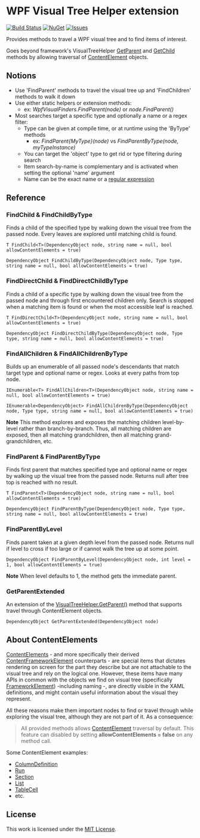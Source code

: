 # WPF Visual Tree Helper extension

[![Build Status](https://dev.azure.com/davidlebourdais/ExtendedWPFVisualTreeHelper/_apis/build/status/davidlebourdais.ExtendedWPFVisualTreeHelper?branchName=master)](https://dev.azure.com/davidlebourdais/ExtendedWPFVisualTreeHelper/_build/latest?definitionId=11&branchName=master)
[![NuGet](https://img.shields.io/nuget/v/ExtendedWPFVisualTreeHelper.svg)](https://www.nuget.org/packages/ExtendedWPFVisualTreeHelper)
[![Issues](https://img.shields.io/github/issues/davidlebourdais/ExtendedWPFVisualTreeHelper.svg)](https://github.com/davidlebourdais/ExtendedWPFVisualTreeHelper/issues)

Provides methods to travel a WPF visual tree and to find items of interest. 

Goes beyond framework's VisualTreeHelper [GetParent](https://docs.microsoft.com/en-us/dotnet/api/system.windows.media.visualtreehelper.getparent) and [GetChild](https://docs.microsoft.com/en-us/dotnet/api/system.windows.media.visualtreehelper.getchild) methods by allowing traversal of [ContentElement](https://docs.microsoft.com/en-us/dotnet/api/system.windows.contentelemen) objects. 

## Notions

 - Use 'FindParent' methods to travel the visual tree up and 'FindChildren' methods to walk it down
 - Use either static helpers or extension methods:
	 - ex: *WpfVisualFinders.FindParent(node)* or *node.FindParent()*
 - Most searches target a specific type and optionally a name or a regex filter:
	 - Type can be given at compile time, or at runtime using the 'ByType' methods 
		 - ex: *FindParent{MyType}(node)* vs *FindParentByType(node, myTypeInstance)*
	 - You can target the 'object' type to get rid or type filtering during search
	 - Item search-by-name is complementary and is activated when setting the optional 'name' argument
	 - Name can be the exact name or a [regular expression](https://docs.microsoft.com/en-us/dotnet/standard/base-types/regular-expressions) 


## Reference

### FindChild & FindChildByType
Finds a child of the specified type by walking down the visual tree from the passed node. Every leaves are explored until matching child is found.

    T FindChild<T>(DependencyObject node, string name = null, bool allowContentElements = true)

    DependencyObject FindChildByType(DependencyObject node, Type type, string name = null, bool allowContentElements = true)

### FindDirectChild & FindDirectChildByType
Finds a child of a specific type by walking down the visual tree from the passed node and through first encountered children only. Search is stopped when a matching item is found or when the most accessible leaf is reached.

    T FindDirectChild<T>(DependencyObject node, string name = null, bool allowContentElements = true)

    DependencyObject FindDirectChildByType(DependencyObject node, Type type, string name = null, bool allowContentElements = true)

### FindAllChildren & FindAllChildrenByType
Builds up an enumerable of all passed node's descendants that match target type and optional name or regex. Looks at every paths from top node.

    IEnumerable<T> FindAllChildren<T>(DependencyObject node, string name = null, bool allowContentElements = true)

    IEnumerable<DependencyObject> FindAllChildrenByType(DependencyObject node, Type type, string name = null, bool allowContentElements = true)

**Note**
This method explores and exposes the matching children level-by-level rather than branch-by-branch. Thus, all matching children are exposed, then all matching grandchildren, then all matching grand-grandchildren, etc.

### FindParent & FindParentByType
Finds first parent that matches specified type and optional name or regex by walking up the visual tree from the passed node. Returns null after tree top is reached with no result.

    T FindParent<T>(DependencyObject node, string name = null, bool allowContentElements = true)

    DependencyObject FindParentByType(DependencyObject node, Type type, string name = null, bool allowContentElements = true)

### FindParentByLevel
Finds parent taken at a given depth level from the passed node. Returns null if level to cross if too large or if cannot walk the tree up at some point.

    DependencyObject FindParentByLevel(DependencyObject node, int level = 1, bool allowContentElements = true)

**Note**
When level defaults to 1, the method gets the immediate parent.

### GetParentExtended
An extension of the [VisualTreeHelper.GetParent()](https://docs.microsoft.com/en-us/dotnet/api/system.windows.media.visualtreehelper.getparent) method that supports travel through ContentElement objects.

    DependencyObject GetParentExtended(DependencyObject node)

## About ContentElements
[ContentElements](https://docs.microsoft.com/en-us/dotnet/api/system.windows.contentelemen) - and more specifically their derived [ContentFrameworkElement](https://docs.microsoft.com/en-us/dotnet/api/system.windows.frameworkcontentelement) counterparts - are special items that dictates rendering on screen for the part they describe but are not attachable to the visual tree and rely on the logical one. However, these items have many APIs in common with the objects we find on visual tree (specifically [FrameworkElement](https://docs.microsoft.com/en-us/dotnet/api/system.windows.frameworkelement)) -including naming -, are directly visible in the XAML definitions, and might contain useful information about the visual they represent.

All these reasons make them important nodes to find or travel through while exploring the visual tree, although they are not part of it. As a consequence: 

> All provided methods allows [ContentElement](https://docs.microsoft.com/en-us/dotnet/api/system.windows.contentelemen) traversal by default. 
> This feature can disabled by setting **allowContentElements = false** on any method call.

Some ContentElement examples:
- [ColumnDefinition](https://docs.microsoft.com/en-us/dotnet/api/system.windows.controls.columndefinition?view=netcore-3.1)
- [Run](https://docs.microsoft.com/en-us/dotnet/api/system.windows.documents.run)
- [Section](https://docs.microsoft.com/en-us/dotnet/api/system.windows.documents.section)
- [List](https://docs.microsoft.com/en-us/dotnet/api/system.windows.documents.list)
- [TableCell](https://docs.microsoft.com/en-us/dotnet/api/system.windows.documents.tablecell)
- etc.

## License
This work is licensed under the [MIT License](LICENSE.md).
